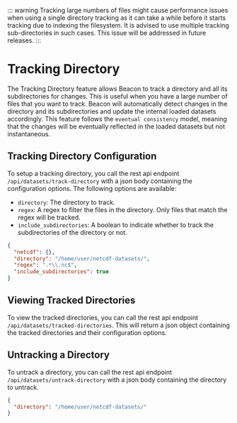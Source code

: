 
::: warning
Tracking large numbers of files might cause performance issues when using a single directory tracking as it can take a while before it starts tracking due to indexing the filesystem. It is advised to use multiple tracking sub-directories in such cases. This issue will be addressed in future releases.
:::

# Tracking Directory

The Tracking Directory feature allows Beacon to track a directory and all its subdirectories for changes. This is useful when you have a large number of files that you want to track. Beacon will automatically detect changes in the directory and its subdirectories and update the internal loaded datasets accordingly. This feature follows the `eventual consistency` model, meaning that the changes will be eventually reflected in the loaded datasets but not instantaneous.

## Tracking Directory Configuration

To setup a tracking directory, you call the rest api endpoint `/api/datasets/track-directory` with a json body containing the configuration options. The following options are available:

- `directory`: The directory to track.
- `regex`: A regex to filter the files in the directory. Only files that match the regex will be tracked.
- `include_subdirectories`: A boolean to indicate whether to track the subdirectories of the directory or not.

```json
{
  "netcdf": {},
  "directory": "/home/user/netcdf-datasets/",
  "regex": ".*\\.nc$",
  "include_subdirectories": true
}
```

## Viewing Tracked Directories

To view the tracked directories, you can call the rest api endpoint `/api/datasets/tracked-directories`. This will return a json object containing the tracked directories and their configuration options.

## Untracking a Directory

To untrack a directory, you can call the rest api endpoint `/api/datasets/untrack-directory` with a json body containing the directory to untrack.

```json
{
  "directory": "/home/user/netcdf-datasets/"
}
```